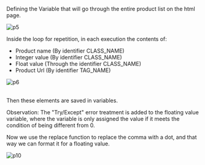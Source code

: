 Defining the Variable that will go through the entire product list on the html page.

![p5](https://user-images.githubusercontent.com/114637779/218190224-e60360dc-4431-4385-9356-919bc73ab34e.png)

Inside the loop for repetition, in each execution the contents of:


-  Product name (By identifier CLASS_NAME)
-  Integer value (By identifier CLASS_NAME)
-  Float value (Through the identifier CLASS_NAME)
-  Product Url (By identifier TAG_NAME)

![p6](https://user-images.githubusercontent.com/114637779/218190276-516ab502-608c-4184-b8d9-488be4853e40.png)

<br>
Then these elements are saved in variables.


Observation: The "Try/Except" error treatment is added to the floating value variable, where the variable is only assigned the value if it meets the condition of being different from 0.



Now we use the replace function to replace the comma with a dot, and that way we can format it for a floating value.


![p10](https://user-images.githubusercontent.com/114637779/218330793-bd87935d-1d40-4f6f-92cf-988ae9c33fb0.png)
